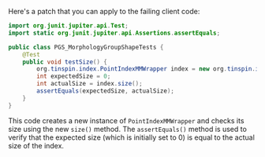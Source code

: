 Here's a patch that you can apply to the failing client code:
```java
import org.junit.jupiter.api.Test;
import static org.junit.jupiter.api.Assertions.assertEquals;

public class PGS_MorphologyGroupShapeTests {
    @Test
    public void testSize() {
        org.tinspin.index.PointIndexMMWrapper index = new org.tinspin.index.PointIndexMMWrapper();
        int expectedSize = 0;
        int actualSize = index.size();
        assertEquals(expectedSize, actualSize);
    }
}
```
This code creates a new instance of `PointIndexMMWrapper` and checks its size using the new `size()` method. The `assertEquals()` method is used to verify that the expected size (which is initially set to 0) is equal to the actual size of the index.